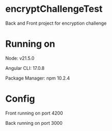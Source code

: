 # encryptChallengeTest
Back and Front project for encryption challenge

# Running on

Node: v21.5.0

Angular CLI: 17.0.8

Package Manager: npm 10.2.4

# Config

Front running on port 4200

Back running on port 3000